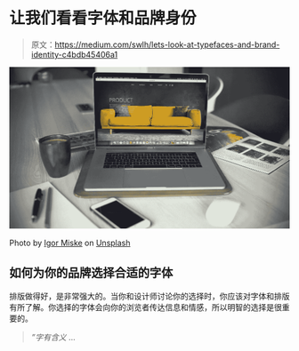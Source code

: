 # 让我们看看字体和品牌身份

> 原文：<https://medium.com/swlh/lets-look-at-typefaces-and-brand-identity-c4bdb45406a1>

![](img/8c986c53843817f9c03dc92a5649bdf0.png)

Photo by [Igor Miske](https://unsplash.com/photos/Px3iBXV-4TU?utm_source=unsplash&utm_medium=referral&utm_content=creditCopyText) on [Unsplash](https://unsplash.com/search/photos/type?utm_source=unsplash&utm_medium=referral&utm_content=creditCopyText)

## 如何为你的品牌选择合适的字体

排版做得好，是非常强大的。当你和设计师讨论你的选择时，你应该对字体和排版有所了解。你选择的字体会向你的浏览者传达信息和情感，所以明智的选择是很重要的。

> *”字有含义* …